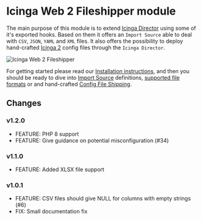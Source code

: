 Icinga Web 2 Fileshipper module
===============================

The main purpose of this module is to extend [Icinga Director](https://github.com/icinga/icingaweb2-module-director)
using some of it's exported hooks. Based on them it offers an `Import Source`
able to deal with `CSV`, `JSON`, `YAML` and `XML` files. It also offers the
possibility to deploy hand-crafted [Icinga 2](https://github.com/Icinga/icinga2)
config files through the `Icinga Director`.

![Icinga Web 2 Fileshipper](doc/screenshot/fileshipper/01_fileshipper-imports-overview.png)

For getting started please read our [Installation instructions](doc/02-Installation.md),
and then you should be ready to dive into [Import Source](doc/03-ImportSource.md)
definitions, [supported file formats](doc/11-FileFormats.md) or and hand-crafted
[Config File Shipping](doc/04-FileShipping.md).

Changes
-------

### v1.2.0

* FEATURE: PHP 8 support
* FEATURE: Give guidance on potential misconfiguration (#34)

### v1.1.0

* FEATURE: Added XLSX file support

### v1.0.1

* FEATURE: CSV files should give NULL for columns with empty strings (#6)
* FIX: Small documentation fix
